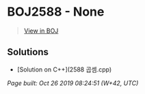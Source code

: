 # BOJ2588 - None

> [View in BOJ](https://www.acmicpc.net/problem/2588)

## Solutions
- [Solution on C++](2588 곱셈.cpp)


_Page built: Oct 26 2019 08:24:51 (W+42, UTC)_
